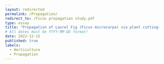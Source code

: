 ```yaml
---
layout: redirected
permalink: /Propagation/
redirect_to: /Ficus propagation study.pdf
type: essay
title: "Propagation of Laurel Fig (Ficus microcarpa) via plant cuttings"
# All dates must be YYYY-MM-DD format!
date: 2022-12-15
published: true
labels:
  - Horticulture
  - Propagation
---
```

